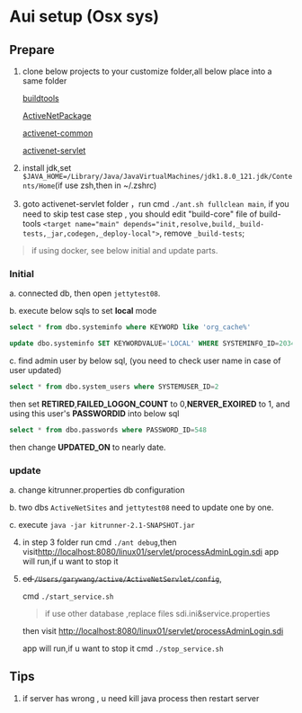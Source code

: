 # Aui setup (Osx sys)

## Prepare

1. clone below projects to your customize folder,all below place into a same folder

   [buildtools](https://gitlab.dev.activenetwork.com/PlatformServices/buildtools)

   [ActiveNetPackage](https://gitlab.dev.activenetwork.com/ActiveNet/activenet-package)

   [activenet-common](https://gitlab.dev.activenetwork.com/ActiveNet/activenet-common)
    
   [activenet-servlet](https://gitlab.dev.activenetwork.com/ActiveNet/activenet-servlet)

2. install jdk,set `$JAVA_HOME=/Library/Java/JavaVirtualMachines/jdk1.8.0_121.jdk/Contents/Home`(if use zsh,then in ~/.zshrc)

3. goto activenet-servlet folder ，run cmd `./ant.sh fullclean main`, if you need to skip test case step , you should edit "build-core" file of build-tools `<target name="main" depends="init,resolve,build,_build-tests,_jar,codegen,_deploy-local">`, remove `_build-tests`;

> if using docker, see below initial and update parts.

### Initial
  a. connected db, then open `jettytest08`.

  b. execute below sqls to set **local** mode

  ```sql
  select * from dbo.systeminfo where KEYWORD like 'org_cache%'
  
  update dbo.systeminfo SET KEYWORDVALUE='LOCAL' WHERE SYSTEMINFO_ID=2034
  
  ```

  c. find admin user by below sql, (you need to check user name in case of user updated)

  ```sql
  select * from dbo.system_users where SYSTEMUSER_ID=2
  ```

  then set **RETIRED**,**FAILED_LOGON_COUNT** to 0,**NERVER_EXOIRED** to 1, and using this user's **PASSWORDID** into below sql  

  ```sql
  select * from dbo.passwords where PASSWORD_ID=548
  ```

  then change **UPDATED_ON** to nearly date.

### update

a. change kitrunner.properties db configuration

b. two dbs `ActiveNetSites` and `jettytest08` need to update one by one.

c. execute `java -jar kitrunner-2.1-SNAPSHOT.jar`

4. in step 3 folder run cmd `./ant debug`,then visit[http://localhost:8080/linux01/servlet/processAdminLogin.sdi](http://localhost:8080/linux01/servlet/processAdminLogin.sdi) app will run,if u want to stop it

5. ~~cd `/Users/garywang/active/ActiveNetServlet/config`~~,
  
   cmd `./start_service.sh`
   > if use other database ,replace files sdi.ini&service.properties

   then visit [http://localhost:8080/linux01/servlet/processAdminLogin.sdi](http://localhost:8080/linux01/servlet/processAdminLogin.sdi)

   app will run,if u want to stop it
   cmd `./stop_service.sh`

## Tips

1. if server has wrong , u need kill java process then restart server